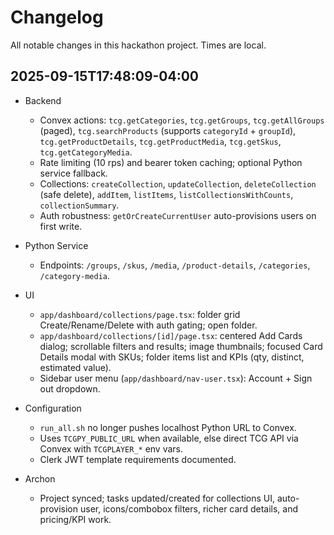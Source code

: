 # Changelog

All notable changes in this hackathon project. Times are local.

## 2025-09-15T17:48:09-04:00

- Backend
  - Convex actions: `tcg.getCategories`, `tcg.getGroups`, `tcg.getAllGroups` (paged), `tcg.searchProducts` (supports `categoryId` + `groupId`), `tcg.getProductDetails`, `tcg.getProductMedia`, `tcg.getSkus`, `tcg.getCategoryMedia`.
  - Rate limiting (10 rps) and bearer token caching; optional Python service fallback.
  - Collections: `createCollection`, `updateCollection`, `deleteCollection` (safe delete), `addItem`, `listItems`, `listCollectionsWithCounts`, `collectionSummary`.
  - Auth robustness: `getOrCreateCurrentUser` auto-provisions users on first write.

- Python Service
  - Endpoints: `/groups`, `/skus`, `/media`, `/product-details`, `/categories`, `/category-media`.

- UI
  - `app/dashboard/collections/page.tsx`: folder grid Create/Rename/Delete with auth gating; open folder.
  - `app/dashboard/collections/[id]/page.tsx`: centered Add Cards dialog; scrollable filters and results; image thumbnails; focused Card Details modal with SKUs; folder items list and KPIs (qty, distinct, estimated value).
  - Sidebar user menu (`app/dashboard/nav-user.tsx`): Account + Sign out dropdown.

- Configuration
  - `run_all.sh` no longer pushes localhost Python URL to Convex.
  - Uses `TCGPY_PUBLIC_URL` when available, else direct TCG API via Convex with `TCGPLAYER_*` env vars.
  - Clerk JWT template requirements documented.

- Archon
  - Project synced; tasks updated/created for collections UI, auto-provision user, icons/combobox filters, richer card details, and pricing/KPI work.

